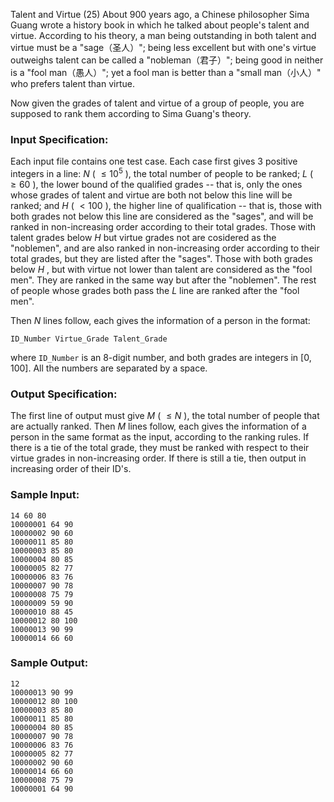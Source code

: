 Talent and Virtue (25)
About 900 years ago, a Chinese philosopher Sima Guang wrote a history book in
which he talked about people's talent and virtue. According to his theory, a
man being outstanding in both talent and virtue must be a "sage（圣人）"; being
less excellent but with one's virtue outweighs talent can be called a
"nobleman（君子）"; being good in neither is a "fool man（愚人）"; yet a fool man is
better than a "small man（小人）" who prefers talent than virtue.

Now given the grades of talent and virtue of a group of people, you are
supposed to rank them according to Sima Guang's theory.

### Input Specification:

Each input file contains one test case. Each case first gives 3 positive
integers in a line: $N$ ( $\le 10^5$ ), the total number of people to be
ranked; $L$ ( $\ge 60$ ), the lower bound of the qualified grades -- that is,
only the ones whose grades of talent and virtue are both not below this line
will be ranked; and $H$ ( $<100$ ), the higher line of qualification -- that
is, those with both grades not below this line are considered as the "sages",
and will be ranked in non-increasing order according to their total grades.
Those with talent grades below $H$ but virtue grades not are cosidered as the
"noblemen", and are also ranked in non-increasing order according to their
total grades, but they are listed after the "sages". Those with both grades
below $H$ , but with virtue not lower than talent are considered as the "fool
men". They are ranked in the same way but after the "noblemen". The rest of
people whose grades both pass the $L$ line are ranked after the "fool men".

Then $N$ lines follow, each gives the information of a person in the format:

    
    
    ID_Number Virtue_Grade Talent_Grade
    

where `ID_Number` is an 8-digit number, and both grades are integers in [0,
100]. All the numbers are separated by a space.

### Output Specification:

The first line of output must give $M$ ( $\le N$ ), the total number of people
that are actually ranked. Then $M$ lines follow, each gives the information of
a person in the same format as the input, according to the ranking rules. If
there is a tie of the total grade, they must be ranked with respect to their
virtue grades in non-increasing order. If there is still a tie, then output in
increasing order of their ID's.

### Sample Input:

    
    
    14 60 80
    10000001 64 90
    10000002 90 60
    10000011 85 80
    10000003 85 80
    10000004 80 85
    10000005 82 77
    10000006 83 76
    10000007 90 78
    10000008 75 79
    10000009 59 90
    10000010 88 45
    10000012 80 100
    10000013 90 99
    10000014 66 60
    

### Sample Output:

    
    
    12
    10000013 90 99
    10000012 80 100
    10000003 85 80
    10000011 85 80
    10000004 80 85
    10000007 90 78
    10000006 83 76
    10000005 82 77
    10000002 90 60
    10000014 66 60
    10000008 75 79
    10000001 64 90
    

